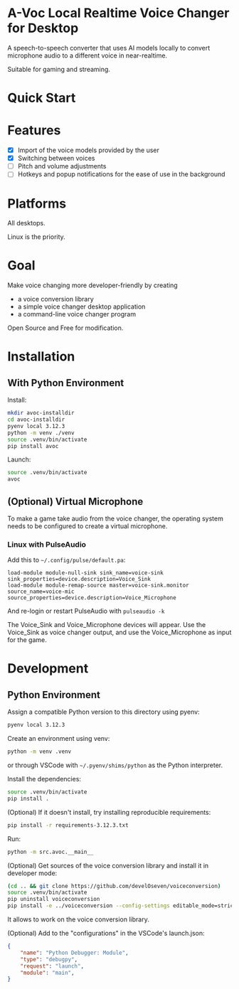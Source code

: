 # A-Voc Local Realtime Voice Changer for Desktop

A speech-to-speech converter that uses AI models locally to convert microphone audio to a different voice in near-realtime.

Suitable for gaming and streaming.

# Quick Start

# Features

- [X] Import of the voice models provided by the user
- [X] Switching between voices
- [ ] Pitch and volume adjustments
- [ ] Hotkeys and popup notifications for the ease of use in the background

# Platforms

All desktops.

Linux is the priority.

# Goal

Make voice changing more developer-friendly by creating
  - a voice conversion library
  - a simple voice changer desktop application
  - a command-line voice changer program

Open Source and Free for modification.

# Installation

## With Python Environment

Install:

```sh
mkdir avoc-installdir
cd avoc-installdir
pyenv local 3.12.3
python -m venv ./venv
source .venv/bin/activate
pip install avoc
```

Launch:

```sh
source .venv/bin/activate
avoc
```

## (Optional) Virtual Microphone

To make a game take audio from the voice changer, the operating system needs to be configured to create a virtual microphone.

### Linux with PulseAudio

Add this to `~/.config/pulse/default.pa`:

```
load-module module-null-sink sink_name=voice-sink sink_properties=device.description=Voice_Sink
load-module module-remap-source master=voice-sink.monitor source_name=voice-mic source_properties=device.description=Voice_Microphone
```

And re-login or restart PulseAudio with `pulseaudio -k`

The Voice_Sink and Voice_Microphone devices will appear. Use the Voice_Sink as voice changer output, and use the Voice_Microphone as input for the game.

# Development

## Python Environment

Assign a compatible Python version to this directory using pyenv:

```sh
pyenv local 3.12.3
```

Create an environment using venv:

```sh
python -m venv .venv
```

or through VSCode with `~/.pyenv/shims/python` as the Python interpreter.

Install the dependencies:

```sh
source .venv/bin/activate
pip install .
```

(Optional) If it doesn't install, try installing reproducible requirements:

```sh
pip install -r requirements-3.12.3.txt
```

Run:

```sh
python -m src.avoc.__main__
```

(Optional) Get sources of the voice conversion library and install it in developer mode:

```sh
(cd .. && git clone https://github.com/develOseven/voiceconversion)
source .venv/bin/activate
pip uninstall voiceconversion
pip install -e ../voiceconversion --config-settings editable_mode=strict
```

It allows to work on the voice conversion library.

(Optional) Add to the "configurations" in the VSCode's launch.json:

```json
{
    "name": "Python Debugger: Module",
    "type": "debugpy",
    "request": "launch",
    "module": "main",
}
```

